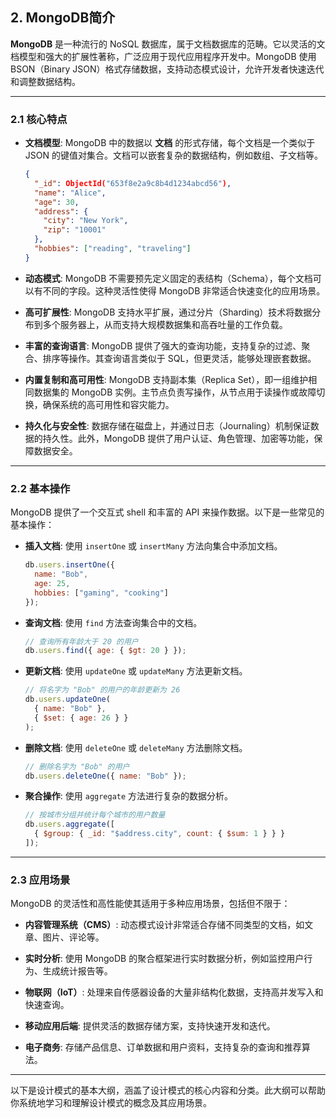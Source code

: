 ## **2. MongoDB简介**

**MongoDB** 是一种流行的 NoSQL 数据库，属于文档数据库的范畴。它以灵活的文档模型和强大的扩展性著称，广泛应用于现代应用程序开发中。MongoDB 使用 BSON（Binary JSON）格式存储数据，支持动态模式设计，允许开发者快速迭代和调整数据结构。

---

### **2.1 核心特点**

- **文档模型**:
  MongoDB 中的数据以 **文档** 的形式存储，每个文档是一个类似于 JSON 的键值对集合。文档可以嵌套复杂的数据结构，例如数组、子文档等。

  ```json
  {
    "_id": ObjectId("653f8e2a9c8b4d1234abcd56"),
    "name": "Alice",
    "age": 30,
    "address": {
      "city": "New York",
      "zip": "10001"
    },
    "hobbies": ["reading", "traveling"]
  }
  ```

- **动态模式**:
  MongoDB 不需要预先定义固定的表结构（Schema），每个文档可以有不同的字段。这种灵活性使得 MongoDB 非常适合快速变化的应用场景。

- **高可扩展性**:
  MongoDB 支持水平扩展，通过分片（Sharding）技术将数据分布到多个服务器上，从而支持大规模数据集和高吞吐量的工作负载。

- **丰富的查询语言**:
  MongoDB 提供了强大的查询功能，支持复杂的过滤、聚合、排序等操作。其查询语言类似于 SQL，但更灵活，能够处理嵌套数据。

- **内置复制和高可用性**:
  MongoDB 支持副本集（Replica Set），即一组维护相同数据集的 MongoDB 实例。主节点负责写操作，从节点用于读操作或故障切换，确保系统的高可用性和容灾能力。

- **持久化与安全性**:
  数据存储在磁盘上，并通过日志（Journaling）机制保证数据的持久性。此外，MongoDB 提供了用户认证、角色管理、加密等功能，保障数据安全。

---

### **2.2 基本操作**

MongoDB 提供了一个交互式 shell 和丰富的 API 来操作数据。以下是一些常见的基本操作：

- **插入文档**:
  使用 `insertOne` 或 `insertMany` 方法向集合中添加文档。

  ```javascript
  db.users.insertOne({
    name: "Bob",
    age: 25,
    hobbies: ["gaming", "cooking"]
  });
  ```

- **查询文档**:
  使用 `find` 方法查询集合中的文档。

  ```javascript
  // 查询所有年龄大于 20 的用户
  db.users.find({ age: { $gt: 20 } });
  ```

- **更新文档**:
  使用 `updateOne` 或 `updateMany` 方法更新文档。

  ```javascript
  // 将名字为 "Bob" 的用户的年龄更新为 26
  db.users.updateOne(
    { name: "Bob" },
    { $set: { age: 26 } }
  );
  ```

- **删除文档**:
  使用 `deleteOne` 或 `deleteMany` 方法删除文档。

  ```javascript
  // 删除名字为 "Bob" 的用户
  db.users.deleteOne({ name: "Bob" });
  ```

- **聚合操作**:
  使用 `aggregate` 方法进行复杂的数据分析。

  ```javascript
  // 按城市分组并统计每个城市的用户数量
  db.users.aggregate([
    { $group: { _id: "$address.city", count: { $sum: 1 } } }
  ]);
  ```

---

### **2.3 应用场景**

MongoDB 的灵活性和高性能使其适用于多种应用场景，包括但不限于：

- **内容管理系统（CMS）**:
  动态模式设计非常适合存储不同类型的文档，如文章、图片、评论等。

- **实时分析**:
  使用 MongoDB 的聚合框架进行实时数据分析，例如监控用户行为、生成统计报告等。

- **物联网（IoT）**:
  处理来自传感器设备的大量非结构化数据，支持高并发写入和快速查询。

- **移动应用后端**:
  提供灵活的数据存储方案，支持快速开发和迭代。

- **电子商务**:
  存储产品信息、订单数据和用户资料，支持复杂的查询和推荐算法。

---

以下是设计模式的基本大纲，涵盖了设计模式的核心内容和分类。此大纲可以帮助你系统地学习和理解设计模式的概念及其应用场景。